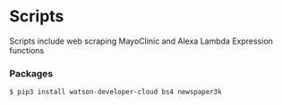 # Scripts

Scripts include web scraping MayoClinic and Alexa Lambda Expression functions


### Packages

```
$ pip3 install watson-developer-cloud bs4 newspaper3k
```
